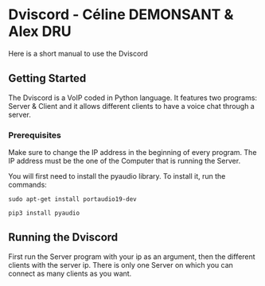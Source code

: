 # Dviscord - Céline DEMONSANT & Alex DRU

Here is a short manual to use the Dviscord

## Getting Started

The Dviscord is a VoIP coded in Python language. It features two programs: Server & Client and it allows different clients to have a voice chat through a server.

### Prerequisites

Make sure to change the IP address in the beginning of every program. The IP address must be the one of the Computer that is running the Server.

You will first need to install the pyaudio library.
To install it, run the commands:

```
sudo apt-get install portaudio19-dev

pip3 install pyaudio
```

## Running the Dviscord

First run the Server program with your ip as an argument, then the different clients with the server ip. There is only one Server on which you can connect as many clients as you want.
